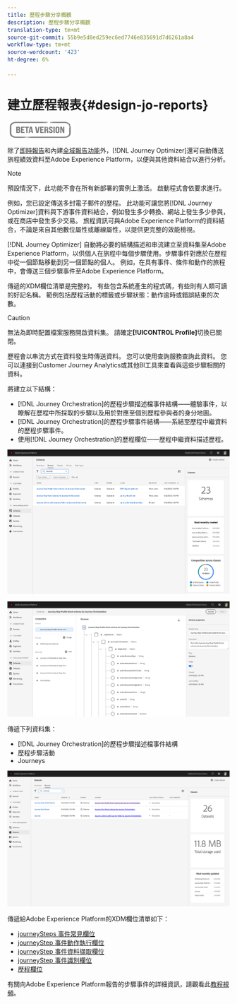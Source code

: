 ```yaml
---
title: 歷程步驟分享概觀
description: 歷程步驟分享概觀
translation-type: tm+mt
source-git-commit: 55b9e5d8ed259ec6ed7746e835691d7d6261a8a4
workflow-type: tm+mt
source-wordcount: '423'
ht-degree: 6%

---
```


# 建立歷程報表{#design-jo-reports}

![](../assets/do-not-localize/badge.png)

除了[即時報告](live-report.md)和內建[全域報告功能](global-report.md)外，[!DNL Journey Optimizer]還可自動傳送旅程績效資料至Adobe Experience Platform，以便與其他資料結合以進行分析。

>[!NOTE]
>
>預設情況下，此功能不會在所有新部署的實例上激活。 啟動程式會依要求進行。

例如，您已設定傳送多封電子郵件的歷程。 此功能可讓您將[!DNL Journey Optimizer]資料與下游事件資料結合，例如發生多少轉換、網站上發生多少參與，或在商店中發生多少交易。 旅程資訊可與Adobe Experience Platform的資料結合，不論是來自其他數位屬性或離線屬性，以提供更完整的效能檢視。

[!DNL Journey Optimizer] 自動將必要的結構描述和串流建立至資料集至Adobe Experience Platform，以供個人在旅程中每個步驟使用。步驟事件對應於在歷程中從一個節點移動到另一個節點的個人。 例如，在具有事件、條件和動作的旅程中，會傳送三個步驟事件至Adobe Experience Platform。

傳遞的XDM欄位清單是完整的。 有些包含系統產生的程式碼，有些則有人類可讀的好記名稱。 範例包括歷程活動的標籤或步驟狀態：動作逾時或錯誤結束的次數。

>[!CAUTION]
>
>無法為即時配置檔案服務開啟資料集。 請確定&#x200B;**[!UICONTROL Profile]**&#x200B;切換已關閉。

歷程會以串流方式在資料發生時傳送資料。 您可以使用查詢服務查詢此資料。 您可以連接到Customer Journey Analytics或其他BI工具來查看與這些步驟相關的資料。

將建立以下結構：

* [!DNL Journey Orchestration]的歷程步驟描述檔事件結構——體驗事件，以瞭解在歷程中所採取的步驟以及用於對應至個別歷程參與者的身分地圖。
* [!DNL Journey Orchestration]的歷程步驟事件結構——系結至歷程中繼資料的歷程步驟事件。
* 使用[!DNL Journey Orchestration]的歷程欄位——歷程中繼資料描述歷程。

![](../assets/sharing1.png)

![](../assets/sharing2.png)

傳遞下列資料集：

* [!DNL Journey Orchestration]的歷程步驟描述檔事件結構
* 歷程步驟活動
* Journeys

![](../assets/sharing3.png)

傳遞給Adobe Experience Platform的XDM欄位清單如下：

* [journeySteps 事件常見欄位](../reports/sharing-common-fields.md)
* [journeyStep 事件動作執行欄位](../reports/sharing-execution-fields.md)
* [journeyStep 事件資料擷取欄位](../reports/sharing-fetch-fields.md)
* [journeyStep 事件識別欄位](../reports/sharing-identity-fields.md)
* [歷程欄位](../reports/sharing-journey-fields.md)

有關向Adobe Experience Platform報告的步驟事件的詳細資訊，請觀看此[教程視頻](https://experienceleague.adobe.com/docs/journey-orchestration-learn/tutorials/reporting-step-events-to-adobe-experience-platform.html)。
